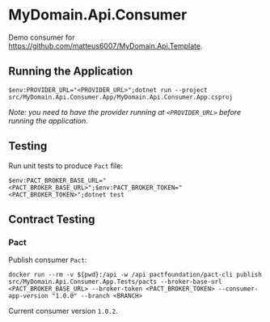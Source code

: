 # MyDomain.Api.Consumer

Demo consumer for https://github.com/matteus6007/MyDomain.Api.Template.

## Running the Application

```shell
$env:PROVIDER_URL="<PROVIDER_URL>";dotnet run --project src/MyDomain.Api.Consumer.App/MyDomain.Api.Consumer.App.csproj
```

_Note: you need to have the provider running at `<PROVIDER_URL>` before running the application._

## Testing

Run unit tests to produce `Pact` file:

```shell
$env:PACT_BROKER_BASE_URL="<PACT_BROKER_BASE_URL>";$env:PACT_BROKER_TOKEN="<PACT_BROKER_TOKEN>";dotnet test
```

## Contract Testing

### Pact

Publish consumer `Pact`:

```shell
docker run --rm -v ${pwd}:/api -w /api pactfoundation/pact-cli publish src/MyDomain.Api.Consumer.App.Tests/pacts --broker-base-url <PACT_BROKER_BASE_URL> --broker-token <PACT_BROKER_TOKEN> --consumer-app-version "1.0.0" --branch <BRANCH>
```

Current consumer version `1.0.2`.
